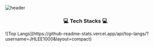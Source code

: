 ![header](https://capsule-render.vercel.app/api?type=waving&color=auto&height=120&section=header&text=JD%20Developer&fontSize=20&fontAlignY=20&fontAlign=90&fontColor=ffffff)

<h3 align="center">💻 Tech Stacks 💻</h3>
![Top Langs](https://github-readme-stats.vercel.app/api/top-langs/?username=JHLEE1000&layout=compact)

